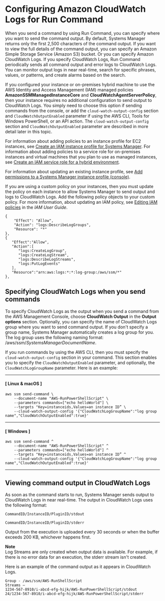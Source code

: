 # Configuring Amazon CloudWatch Logs for Run Command<a name="sysman-rc-setting-up-cwlogs"></a>

When you send a command by using Run Command, you can specify where you want to send the command output\. By default, Systems Manager returns only the first 2,500 characters of the command output\. If you want to view the full details of the command output, you can specify an Amazon Simple Storage Service \(Amazon S3\) bucket\. Or you can specify Amazon CloudWatch Logs\. If you specify CloudWatch Logs, Run Command periodically sends all command output and error logs to CloudWatch Logs\. You can monitor output logs in near real\-time, search for specific phrases, values, or patterns, and create alarms based on the search\. 

If you configured your instance or on\-premises hybrid machine to use the AWS Identity and Access Management \(IAM\) managed policies **AmazonSSMManagedInstanceCore** and **CloudWatchAgentServerPolicy**, then your instance requires no additional configuration to send output to CloudWatch Logs\. You simply need to choose this option if sending commands from the console, or add the `cloud-watch-output-config` section and `CloudWatchOutputEnabled` parameter if using the AWS CLI, Tools for Windows PowerShell, or an API action\. The `cloud-watch-output-config` section and `CloudWatchOutputEnabled` parameter are described in more detail later in this topic\.

For information about adding policies to an instance profile for EC2 instances, see [Create an IAM instance profile for Systems Manager](setup-instance-profile.md)\. For information about adding policies to a service role for on\-premises instances and virtual machines that you plan to use as managed instances, see [Create an IAM service role for a hybrid environment](sysman-service-role.md)\.

For information about updating an existing instance profile, see [Add permissions to a Systems Manager instance profile \(console\)](setup-instance-profile.md#instance-profile-add-permissions)\.

If you are using a custom policy on your instances, then you must update the policy on each instance to allow Systems Manager to send output and logs to CloudWatch Logs\. Add the following policy objects to your custom policy\. For more information, about updating an IAM policy, see [Editing IAM policies](https://docs.aws.amazon.com/IAM/latest/UserGuide/access_policies_manage-edit.html) in the *IAM User Guide*\.

```
{
    "Effect": "Allow",
    "Action": "logs:DescribeLogGroups",
    "Resource": "*"
},
{
   "Effect":"Allow",
   "Action":[
      "logs:CreateLogGroup",
      "logs:CreateLogStream",
      "logs:DescribeLogStreams",
      "logs:PutLogEvents"
   ],
   "Resource":"arn:aws:logs:*:*:log-group:/aws/ssm/*"
},
```

## Specifying CloudWatch Logs when you send commands<a name="sysman-rc-setting-up-cwlogs-send"></a>

To specify CloudWatch Logs as the output when you send a command from the AWS Management Console, choose **CloudWatch Output** in the **Output options** section\. Optionally, you can specify the name of CloudWatch Logs group where you want to send command output\. If you don't specify a group name, Systems Manager automatically creates a log group for you\. The log group uses the following naming format: /aws/ssm/*SystemsManagerDocumentName*\.

If you run commands by using the AWS CLI, then you must specify the `cloud-watch-output-config` section in your command\. This section enables you to specify the `CloudWatchOutputEnabled` parameter, and optionally, the `CloudWatchLogGroupName` parameter\. Here is an example:

------
#### [ Linux & macOS ]

```
aws ssm send-command \
    --document-name "AWS-RunPowerShellScript" \
    --parameters commands=["echo helloWorld"] \
    --targets "Key=instanceids,Values=an instance ID” \
    --cloud-watch-output-config '{"CloudWatchLogGroupName":"log group name","CloudWatchOutputEnabled":true}'
```

------
#### [ Windows ]

```
aws ssm send-command ^
    --document-name "AWS-RunPowerShellScript" ^
    --parameters commands=["echo helloWorld"] ^
    --targets "Key=instanceids,Values=an instance ID” ^
    --cloud-watch-output-config '{"CloudWatchLogGroupName":"log group name","CloudWatchOutputEnabled":true}'
```

------

## Viewing command output in CloudWatch Logs<a name="sysman-rc-setting-up-cwlogs-view"></a>

As soon as the command starts to run, Systems Manager sends output to CloudWatch Logs in near real\-time\. The output in CloudWatch Logs uses the following format:

`CommandID/InstanceID/PluginID/stdout` 

`CommandID/InstanceID/PluginID/stderr`

Output from the execution is uploaded every 30 seconds or when the buffer exceeds 200 KB, whichever happens first\.

**Note**  
Log Streams are only created when output data is available\. For example, if there is no error data for an execution, the stderr stream isn't created\.

Here is an example of the command output as it appears in CloudWatch Logs\.

```
Group - /aws/ssm/AWS-RunShellScript
Streams – 
1234-567-8910/i-abcd-efg-hijk/AWS-RunPowerShellScript/stdout
24/1234-567-8910/i-abcd-efg-hijk/AWS-RunPowerShellScript/stderr
```